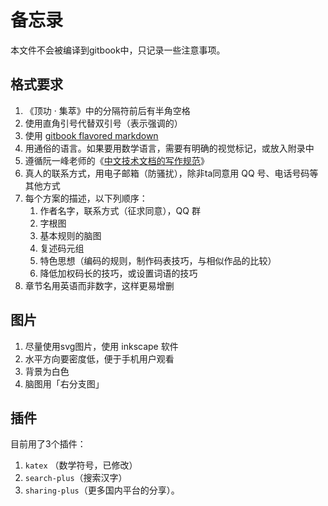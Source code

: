 # 备忘录
本文件不会被编译到gitbook中，只记录一些注意事项。

## 格式要求
1. 《顶功 · 集萃》中的分隔符前后有半角空格
1. 使用直角引号代替双引号（表示强调的）
1. 使用 [gitbook flavored markdown](http://gitbook.hushuang.me/syntax/markdown.html)
1. 用通俗的语言。如果要用数学语言，需要有明确的视觉标记，或放入附录中
1. 遵循阮一峰老师的《[中文技术文档的写作规范](https://github.com/ruanyf/document-style-guide)》
1. 真人的联系方式，用电子邮箱（防骚扰），除非ta同意用 QQ 号、电话号码等其他方式
1. 每个方案的描述，以下列顺序：
    1. 作者名字，联系方式（征求同意），QQ 群
    2. 字根图
    2. 基本规则的脑图
    2. 复述码元组
    2. 特色思想（编码的规则，制作码表技巧，与相似作品的比较）
    2. 降低加权码长的技巧，或设置词语的技巧
1. 章节名用英语而非数字，这样更易增删

## 图片
1. 尽量使用svg图片，使用 inkscape 软件
1. 水平方向要密度低，便于手机用户观看
1. 背景为白色
1. 脑图用「右分支图」

## 插件
目前用了3个插件：
1. `katex` （数学符号，已修改）
2. `search-plus`（搜索汉字）
3. `sharing-plus`（更多国内平台的分享）。

